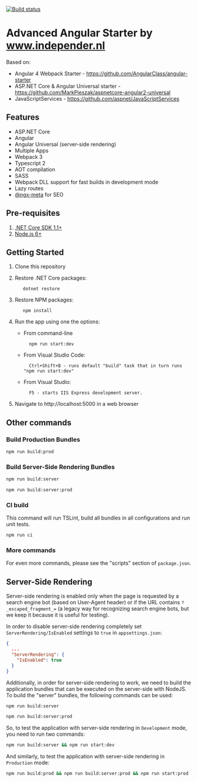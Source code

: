 [![Build status](https://api.travis-ci.org/Independer/ind-angular-starter.svg?branch=master)](https://travis-ci.org/Independer/ind-angular-starter)

# Advanced Angular Starter by www.independer.nl
Based on:
* Angular 4 Webpack Starter - https://github.com/AngularClass/angular-starter
* ASP.NET Core & Angular Universal starter - https://github.com/MarkPieszak/aspnetcore-angular2-universal 
* JavaScriptServices - https://github.com/aspnet/JavaScriptServices

## Features

* ASP.NET Core
* Angular
* Angular Universal (server-side rendering)
* Multiple Apps
* Webpack 3
* Typescript 2
* AOT compilation
* SASS
* Webpack DLL support for fast builds in development mode
* Lazy routes
* [@ngx-meta](https://github.com/ngx-meta/core) for SEO
 
## Pre-requisites

1. [.NET Core SDK 1.1+](https://www.microsoft.com/net/core#windows)
3. [Node.js 6+](https://nodejs.org/en/)

## Getting Started
1. Clone this repository
2. Restore .NET Core packages:

          dotnet restore
          
3. Restore NPM packages:

          npm install
          
8. Run the app using one the options:
    * From command-line
    
            npm run start:dev
       
    * From Visual Studio Code:
       
            Ctrl+Shift+B - runs default "build" task that in turn runs "npm run start:dev"
       
    * From Visual Studio:
    
            F5 - starts IIS Express development server.
            
9. Navigate to http://localhost:5000 in a web browser

## Other commands

### Build Production Bundles
```bash
npm run build:prod
```
### Build Server-Side Rendering Bundles
```bash
npm run build:server
```
```bash
npm run build:server:prod
```
### CI build
This command will run TSLint, build all bundles in all configurations and run unit tests.
```bash
npm run ci
```

### More commands
For even more commands, please see the "scripts" section of `package.json`.

## Server-Side Rendering
Server-side rendering is enabled only when the page is requested by a search engine bot (based on User-Agent header) or if the URL contains `?_escaped_fragment_=` (a legacy way for recognizing search engine bots, but we keep it because it is useful for testing). 

In order to disable server-side rendering completely set `ServerRendering/IsEnabled` settings to `true` in `appsettings.json`:

```json
{
  ...
  "ServerRendering": {
    "IsEnabled": true
  }
}

```
Additionally, in order for server-side rendering to work, we need to build the application bundles that can be executed on the server-side with NodeJS. To build the "server" bundles, the following commands can be used:
```bash
npm run build:server
```
```bash
npm run build:server:prod
```
So, to test the application with server-side rendering in `Development` mode, you need to run two commands:
```bash
npm run build:server && npm run start:dev
```
And similarly, to test the application with server-side rendering in `Production` mode:
```bash
npm run build:prod && npm run build:server:prod && npm run start:prod
```
